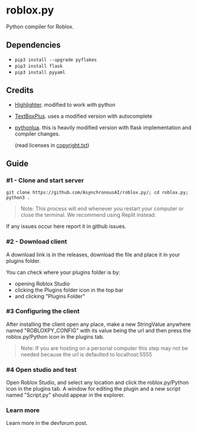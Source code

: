 # roblox.py
Python compiler for Roblox. 

## Dependencies
- ``pip3 install --upgrade pyflakes``
- ``pip3 install flask``
- ``pip3 install pyyaml``

## Credits
- [Highlighter](https://github.com/boatbomber/Highlighter). modified to work with python
- [TextBoxPlus](https://github.com/boatbomber/TextBoxPlus). uses a modified version with autocomplete
- [pythonlua](https://github.com/dmitrii-eremin/python-lua). this is heavily modified version with flask implementation and compiler changes.

  (read licenses in [copyright.txt](/COPYRIGHTS.txt))
## Guide
### #1 - Clone and start server
```
git clone https://github.com/AsynchronousAI/roblox.py/; cd roblox.py; python3 .
```

> Note: This process will end whenever you restart your computer or close the terminal. We recommend using Replit instead.

If any issues occur here report it in github issues.

### #2 - Download client
A download link is in the releases, download the file and place it in your plugins folder. 

You can check where your plugins folder is by:
- opening Roblox Studio
- clicking the Plugins folder icon in the top bar
- and clicking "Plugins Folder"

### #3 Configuring the client
After installing the client open any place, make a new StringValue anywhere named "ROBLOXPY_CONFIG" with its value being the url and then press the roblox.py/Python icon in the plugins tab.

> Note: If you are hosting on a personal computer this step may not be needed because the url is defaulted to localhost:5555

### #4 Open studio and test
Open Roblox Studio, and select any location and click the roblox.py/Python icon in the plugins tab. A window for editing the plugin and a new script named "Script.py" should appear in the explorer.

### Learn more
Learn more in the devforum post.
